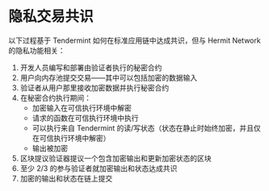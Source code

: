 # 隐私交易共识

以下过程基于 Tendermint 如何在标准应用链中达成共识，但与 Hermit Network 的隐私功能相关：

1. 开发人员编写和部署由验证者执行的秘密合约
2. 用户向内存池提交交易——其中可以包括加密的数据输入
3. 验证者从用户那里接收加密数据并执行秘密合约
4. 在秘密合约执行期间：
   - 加密输入在可信执行环境中解密
   - 请求的函数在可信执行环境中执行
   - 可以执行来自 Tendermint 的读/写状态（状态在静止时始终加密，并且仅在可信执行环境中解密）
   - 输出被加密
5. 区块提议验证器提议一个包含加密输出和更新加密状态的区块
6. 至少 2/3 的参与验证者就加密输出和状态达成共识
7. 加密的输出和状态在链上提交